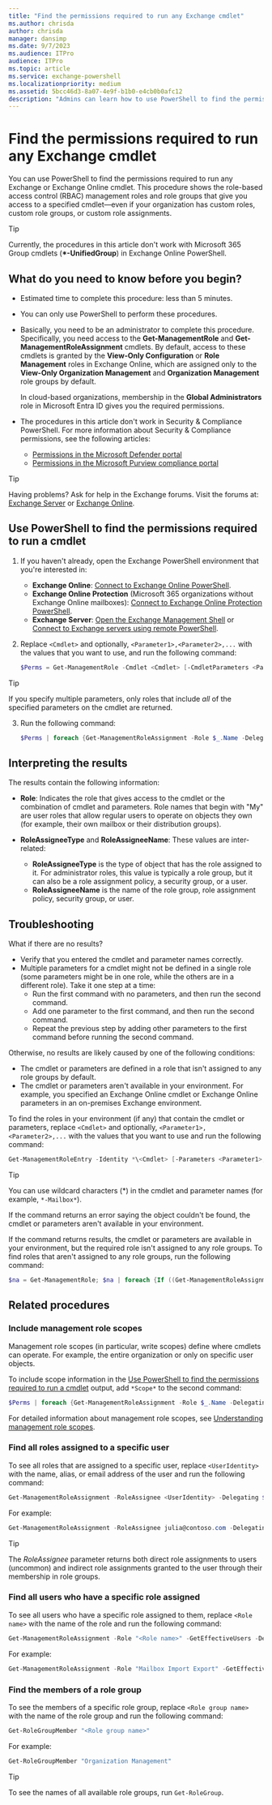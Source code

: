 ```yaml
---
title: "Find the permissions required to run any Exchange cmdlet"
ms.author: chrisda
author: chrisda
manager: dansimp
ms.date: 9/7/2023
ms.audience: ITPro
audience: ITPro
ms.topic: article
ms.service: exchange-powershell
ms.localizationpriority: medium
ms.assetid: 5bcc46d3-8a07-4e9f-b1b0-e4cb0b0afc12
description: "Admins can learn how to use PowerShell to find the permissions required to run any cmdlet in Exchange Server PowerShell or Exchange Online PowerShell."
---
```


# Find the permissions required to run any Exchange cmdlet

You can use PowerShell to find the permissions required to run any Exchange or Exchange Online cmdlet. This procedure shows the role-based access control (RBAC) management roles and role groups that give you access to a specified cmdlet—even if your organization has custom roles, custom role groups, or custom role assignments.

> [!TIP]
> Currently, the procedures in this article don't work with Microsoft 365 Group cmdlets (**\*-UnifiedGroup**) in Exchange Online PowerShell.

## What do you need to know before you begin?

- Estimated time to complete this procedure: less than 5 minutes.

- You can only use PowerShell to perform these procedures.

- Basically, you need to be an administrator to complete this procedure. Specifically, you need access to the **Get-ManagementRole** and **Get-ManagementRoleAssignment** cmdlets. By default, access to these cmdlets is granted by the **View-Only Configuration** or **Role Management** roles in Exchange Online, which are assigned only to the **View-Only Organization Management** and **Organization Management** role groups by default.

  In cloud-based organizations, membership in the **Global Administrators** role in Microsoft Entra ID gives you the required permissions.

- The procedures in this article don't work in Security & Compliance PowerShell. For more information about Security & Compliance permissions, see the following articles:
  - [Permissions in the Microsoft Defender portal](/microsoft-365/security/office-365-security/mdo-portal-permissions)
  - [Permissions in the Microsoft Purview compliance portal](/microsoft-365/compliance/microsoft-365-compliance-center-permissions)

> [!TIP]
> Having problems? Ask for help in the Exchange forums. Visit the forums at: [Exchange Server](https://go.microsoft.com/fwlink/p/?linkId=60612) or [Exchange Online](https://go.microsoft.com/fwlink/p/?linkId=267542).

## Use PowerShell to find the permissions required to run a cmdlet

1. If you haven't already, open the Exchange PowerShell environment that you're interested in:
   - **Exchange Online**: [Connect to Exchange Online PowerShell](connect-to-exchange-online-powershell.md).
   - **Exchange Online Protection** (Microsoft 365 organizations without Exchange Online mailboxes): [Connect to Exchange Online Protection PowerShell](connect-to-exchange-online-protection-powershell.md).
   - **Exchange Server**: [Open the Exchange Management Shell](open-the-exchange-management-shell.md) or [Connect to Exchange servers using remote PowerShell](connect-to-exchange-servers-using-remote-powershell.md).

2. Replace `<Cmdlet>` and optionally, `<Parameter1>,<Parameter2>,...` with the values that you want to use, and run the following command:

   ```powershell
   $Perms = Get-ManagementRole -Cmdlet <Cmdlet> [-CmdletParameters <Parameter1>,<Parameter2>,...]
   ```

  > [!TIP]
  > If you specify multiple parameters, only roles that include _all_ of the specified parameters on the cmdlet are returned.

3. Run the following command:

   ```powershell
   $Perms | foreach {Get-ManagementRoleAssignment -Role $_.Name -Delegating $false | Format-Table -Auto Role,RoleAssigneeType,RoleAssigneeName}
   ```

## Interpreting the results

The results contain the following information:

- **Role**: Indicates the role that gives access to the cmdlet or the combination of cmdlet and parameters. Role names that begin with "My" are user roles that allow regular users to operate on objects they own (for example, their own mailbox or their distribution groups).

- **RoleAssigneeType** and **RoleAssigneeName**: These values are inter-related:
  - **RoleAssigneeType** is the type of object that has the role assigned to it. For administrator roles, this value is typically a role group, but it can also be a role assignment policy, a security group, or a user.
  - **RoleAssigneeName** is the name of the role group, role assignment policy, security group, or user.

## Troubleshooting

What if there are no results?

- Verify that you entered the cmdlet and parameter names correctly.
- Multiple parameters for a cmdlet might not be defined in a single role (some parameters might be in one role, while the others are in a different role). Take it one step at a time:
  - Run the first command with no parameters, and then run the second command.
  - Add one parameter to the first command, and then run the second command.
  - Repeat the previous step by adding other parameters to the first command before running the second command.

Otherwise, no results are likely caused by one of the following conditions:

- The cmdlet or parameters are defined in a role that isn't assigned to any role groups by default.
- The cmdlet or parameters aren't available in your environment. For example, you specified an Exchange Online cmdlet or Exchange Online parameters in an on-premises Exchange environment.

To find the roles in your environment (if any) that contain the cmdlet or parameters, replace `<Cmdlet>` and optionally, `<Parameter1>,<Parameter2>,...` with the values that you want to use and run the following command:

```powershell
Get-ManagementRoleEntry -Identity *\<Cmdlet> [-Parameters <Parameter1>,<Parameter2>,...]
```

> [!TIP]
> You can use wildcard characters (\*) in the cmdlet and parameter names (for example, `*-Mailbox*`).

If the command returns an error saying the object couldn't be found, the cmdlet or parameters aren't available in your environment.

If the command returns results, the cmdlet or parameters are available in your environment, but the required role isn't assigned to any role groups. To find roles that aren't assigned to any role groups, run the following command:

```powershell
$na = Get-ManagementRole; $na | foreach {If ((Get-ManagementRoleAssignment -Role $_.Name -Delegating $false) -eq $null) {$_.Name}}
```

## Related procedures

### Include management role scopes

Management role scopes (in particular, write scopes) define where cmdlets can operate. For example, the entire organization or only on specific user objects.

To include scope information in the [Use PowerShell to find the permissions required to run a cmdlet](#use-powershell-to-find-the-permissions-required-to-run-a-cmdlet) output, add `*Scope*` to the second command:

```powershell
$Perms | foreach {Get-ManagementRoleAssignment -Role $_.Name -Delegating $false | Format-List Role,RoleAssigneeType,RoleAssigneeName,*Scope*}
```

For detailed information about management role scopes, see [Understanding management role scopes](/exchange/understanding-management-role-scopes-exchange-2013-help).

### Find all roles assigned to a specific user

To see all roles that are assigned to a specific user, replace `<UserIdentity>` with the name, alias, or email address of the user and run the following command:

```powershell
Get-ManagementRoleAssignment -RoleAssignee <UserIdentity> -Delegating $false | Format-Table -Auto Role,RoleAssigneeName,RoleAssigneeType
```

For example:

```powershell
Get-ManagementRoleAssignment -RoleAssignee julia@contoso.com -Delegating $false | Format-Table -Auto Role,RoleAssigneeName,RoleAssigneeType
```

> [!TIP]
> The _RoleAssignee_ parameter returns both direct role assignments to users (uncommon) and indirect role assignments granted to the user through their membership in role groups.

### Find all users who have a specific role assigned

To see all users who have a specific role assigned to them, replace `<Role name>` with the name of the role and run the following command:

```powershell
Get-ManagementRoleAssignment -Role "<Role name>" -GetEffectiveUsers -Delegating $false | Where-Object {$_.EffectiveUserName -ne "All Group Members"} | Format-Table -Auto EffectiveUserName,Role,RoleAssigneeName,AssignmentMethod
```

For example:

```powershell
Get-ManagementRoleAssignment -Role "Mailbox Import Export" -GetEffectiveUsers -Delegating $false | Where-Object {$_.EffectiveUserName -ne "All Group Members"} | Format-Table -Auto EffectiveUserName,Role,RoleAssigneeName,AssignmentMethod
```

### Find the members of a role group

To see the members of a specific role group, replace `<Role group name>` with the name of the role group and run the following command:

```powershell
Get-RoleGroupMember "<Role group name>"
```

For example:

```powershell
Get-RoleGroupMember "Organization Management"
```

> [!TIP]
> To see the names of all available role groups, run `Get-RoleGroup`.
